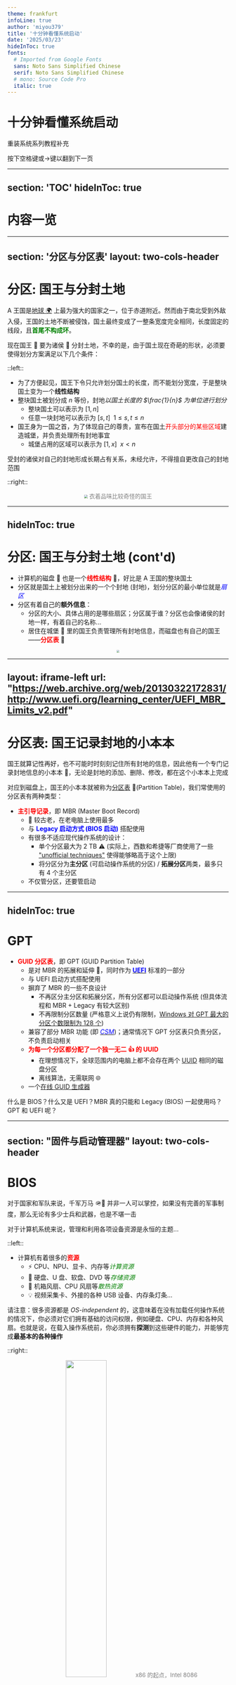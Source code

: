 ```yaml
---
theme: frankfurt
infoLine: true
author: 'miyou379'
title: '十分钟看懂系统启动'
date: '2025/03/23'
hideInToc: true
fonts:
  # Imported from Google Fonts
  sans: Noto Sans Simplified Chinese
  serif: Noto Sans Simplified Chinese
  # mono: Source Code Pro
  italic: true
---
```


# 十分钟看懂系统启动

重装系统系列教程补充

按下空格键或→键以翻到下一页

---
section: 'TOC'
hideInToc: true
---

# 内容一览

<font color=purple columns=2><Toc /></font>

---
section: '分区与分区表'
layout: two-cols-header
---

# 分区: 国王与分封土地

A 王国是<font color=blue>[地球 🌍](https://zh.wikipedia.org/wiki/%E5%9C%B0%E7%90%83)</font> 上最为强大的国家之一，位于赤道附近。然而由于南北受到外敌入侵，王国的土地不断被侵蚀，国土最终变成了一整条宽度完全相同，长度固定的线段，且<font color=green>**首尾不构成环**</font>。

现在国王 🤴 要为诸侯 👨 分封土地，不幸的是，由于国土现在奇葩的形状，必须要使得划分方案满足以下几个条件：

::left::

- 为了方便起见，国王下令只允许划分国土的长度，而不能划分宽度，于是整块国土变为一个**线性结构**
- 整块国土被划分成 $n$ 等份，封地*以国土长度的 $\frac{1}{n}$ 为单位进行划分*
  + 整块国土可以表示为 $[1, n]$
  + 任意一块封地可以表示为 $[s,t]\enspace 1\le s,t\le n$
- 国王身为一国之首，为了体现自己的尊贵，宣布在国土<font color=red>开头部分的某些区域</font>建造城堡，并负责处理所有封地事宜
  + 城堡占用的区域可以表示为 $[1, x]\enspace x<n$

受封的诸侯对自己的封地形成长期占有关系，未经允许，不得擅自更改自己的封地范围

::right::

<center>

<img src="https://s3.bmp.ovh/imgs/2025/03/25/933f710ee575cbf5.png" style="zoom:50%"/>
<font size=2 color=grey>衣着品味比较奇怪的国王</font>

</center>

---
hideInToc: true
---

# 分区: 国王与分封土地 (cont'd)

- 计算机的磁盘 💾 也是一个<font color=red><b>线性结构</b></font> 📏，好比是 A 王国的整块国土
- 分区就是国土上被划分出来的一个个封地 (封地)，划分分区的最小单位就是<font color=blue><em>扇区</em></font>
- 分区有着自己的**额外信息**：
  - 分区的大小、具体占用的是哪些扇区；分区属于谁？分区也会像诸侯的封地一样，有着自己的名称...
  - 居住在城堡 🏰 里的国王负责管理所有封地信息，而磁盘也有自己的国王——<font color=red><b>分区表</b></font> 📄

<center><img src="https://s3.bmp.ovh/imgs/2025/03/23/e39f8d3c1d7bb38a.png" style="zoom:36%"/></center>

---
layout: iframe-left
url: "https://web.archive.org/web/20130322172831/http://www.uefi.org/learning_center/UEFI_MBR_Limits_v2.pdf"
---

# 分区表: 国王记录封地的小本本

国王就算记性再好，也不可能时时刻刻记住所有封地的信息，因此他有一个专门记录封地信息的小本本 📒，无论是封地的添加、删除、修改，都在这个小本本上完成

对应到磁盘上，国王的小本本就被称为<font color=blue>[分区表](https://zh.wikipedia.org/zh-hans/%E5%88%86%E5%8C%BA%E8%A1%A8)</font>  📓(Partition Table)，我们常使用的分区表有两种类型：

- <font color=red><b>主引导记录</b></font>，即 MBR (Master Boot Record)
  + 👴 较古老，在老电脑上使用最多
  + 与 <font color=blue><b>Legacy 启动方式 (BIOS 启动)</b></font> 搭配使用
  + 有很多不适应现代操作系统的设计：
    - 单个分区最大为 2 TB ⚠️ (实际上，西数和希捷等厂商使用了一些 ["unofficial techniques"](https://askubuntu.com/a/157000/1937372) 使得能够略高于这个上限)
    - 将分区分为**主分区** (可启动操作系统的分区) / **拓展分区**两类，最多只有 4 个主分区
  + 不仅管分区，还要管启动

---
hideInToc: true
---

# GPT

- <font color=red><b>GUID 分区表</b></font>，即 GPT (GUID Partition Table)
  + 是对 MBR 的拓展和延伸 📏，同时作为 [<font color=blue><b>UEFI</b></font>](https://zh.wikipedia.org/zh-hans/%E7%B5%B1%E4%B8%80%E5%8F%AF%E5%BB%B6%E4%BC%B8%E9%9F%8C%E9%AB%94%E4%BB%8B%E9%9D%A2) 标准的一部分
  + 与 UEFI 启动方式搭配使用
  + 摒弃了 MBR 的一些不良设计
    - 不再区分主分区和拓展分区，所有分区都可以启动操作系统 (但具体流程和 MBR + Legacy 有较大区别)
    - 不再限制分区数量 (严格意义上说仍有限制，[Windows 对 GPT 最大的分区个数限制为 128 个](https://learn.microsoft.com/zh-cn/windows-hardware/manufacture/desktop/windows-and-gpt-faq?view=windows-11#gpt-----------))
  + 兼容了部分 MBR 功能 (即 [<font color=blue><em>CSM</em></font>](https://en.wikipedia.org/wiki/UEFI#CSM_booting))；通常情况下 GPT 分区表只负责分区，不负责启动相关
  + <font color=red><b>为每一个分区都分配了一个独一无二 👍 的 UUID</b></font>
    - 在理想情况下，全球范围内的电脑上都不会存在两个 [UUID](https://zh.wikipedia.org/wiki/%E5%85%A8%E5%B1%80%E5%94%AF%E4%B8%80%E6%A0%87%E8%AF%86%E7%AC%A6) 相同的磁盘分区
    - 离线算法，无需联网 🌐
  + 一个<font color=blue><a href=https://www.guidgenerator.com>在线 GUID 生成器</a></font>

<Item title="思考">
什么是 BIOS？什么又是 UEFI？MBR 真的只能和 Legacy (BIOS) 一起使用吗？GPT 和 UEFI 呢？
</Item>

---
section: "固件与启动管理器"
layout: two-cols-header
---

# BIOS

对于国家和军队来说，千军万马 🪖🐎 并非一人可以掌控，如果没有完善的军事制度，那么无论有多少士兵和武器，也是不堪一击

对于计算机系统来说，管理和利用各项设备资源是永恒的主题...

::left::

- 计算机有着很多的<font color=red><b>资源</b></font>
  + ⚡ CPU、NPU、显卡、内存等<font color=green><em>计算资源</em></font>
  + 💾 硬盘、U 盘、软盘、DVD 等<font color=green><em>存储资源</em></font>
  + 🪭 机箱风扇、CPU 风扇等<font color=green><em>散热资源</em></font>
  + 💡 视频采集卡、外接的各种 USB 设备、内存条灯条...

<Item title="提示">
请注意：很多资源都是 <em>OS-independent</em> 的，这意味着在没有加载任何操作系统的情况下，你必须对它们拥有基础的访问权限，例如硬盘、CPU、内存和各种风扇。也就是说，在载入操作系统前，你必须拥有<b>探测</b>到这些硬件的能力，并能够完成<b>最基本的各种操作</b>
</Item>

::right::

<center>

<img src="https://s3.bmp.ovh/imgs/2025/03/24/85fd767c8002f170.png" width=43%/>
<font size=2 color=grey>x86 的起点，Intel 8086</font>
<br><br>
<img src="https://pic1.zhimg.com/v2-4000bccf6d544c743129416c1728c2e6_r.jpg" width=49%/>
<font size=2 color=grey>芝奇 DDR5 幻峰戟内存条</font>

</center>

---
layout: two-cols-header
hideInToc: true
---

# BIOS (cont'd)

<font color=red><b>BIOS</b></font>，即基本输入输出系统 (Basic I/O System)，是计算机上<font color=blue>最基础</font>的硬件管理系统 📺

::left::

<center>

<img src="https://s3.bmp.ovh/imgs/2025/03/24/688abcf09618155b.jpg" width=40%>
<font size=2 color=grey>AMI BIOS 的 ROM 芯片</font>

</center>

- 位于主板上的 ROM (只读存储) 芯片上
- 开机时探测各种系统硬件：有没有独立显卡？有没有硬盘？有几个？CPU 支持什么功能？
  + 当你开机时插入 WinPE 启动盘，BIOS 也会探测到这个 "外来的" USB 设备 👾
- 硬件是检测到了，有没有故障，能不能正常用呢？——<font color=red><em>自检</em></font> 😷
  + 还记得 BIOS 设置里面的 "快速启动" 吗？如果开启这项，就会跳过硬件自检

::right::

<center>

<img src="https://s3.bmp.ovh/imgs/2025/03/24/b7fed1d959d2b8ed.jpg" width=93%/>
<font size=2 color=grey>小时候常用电脑的人应该都见过的 AMI BIOS 界面</font>
<br><font size=2 color=grey><strike>你也可以在现在学校内某些老师的办公机上看到</strike></font>

</center>

---
layout: two-cols-header
hideInToc: true
---

# BIOS (cont'd)


如果你写过 8086 汇编，你一定知道 [<font color=blue><em>中断</em></font>](https://zh.wikipedia.org/wiki/%E4%B8%AD%E6%96%B7) (Interrupt)

- 没错，MS-DOS 中的普通程序是可以直接通过 BIOS 中断调用访问硬件资源的
- 现代操作系统中的应用程序转向使用更快的 [<font color=blue>syscall</font>](https://en.wikipedia.org/wiki/System_call)，仅在操作系统启动时使用 BIOS 中断
- BIOS 还需要负责操作系统的<font color=red><b>启动</b></font>

<center>

<img src="https://s3.bmp.ovh/imgs/2025/03/24/0f5416daa95c3c62.gif" width=48%/>
<font size=2 color=grey>使用 8086 汇编实现的<a href=https://pastebin.pl/view/f4144519>爬楼梯</a>程序, 版权属于<a href="https://web.archive.org/web/20240305044016/https://it.swufe.edu.cn/szdw/zj.htm">杨彬老师</a></font>

</center>

---

# Legacy 启动 (BIOS 启动) 流程 (略)

<center>

```mermaid
graph LR
    A["加电启动"] --> B("POST 自检")
    B --> C{"初始化硬件"}
    C --> D["寻找磁盘"]
    D --> E["读取磁盘第一个扇区<br>（MBR，512 字节）"]
    E --> F{"检查 MBR 签名<br/>0x55AA？"}
    F --> |"是"| G["执行 MBR 引导代码<br/>并查找活动分区表"]
    F --> |"否"| Z["启动失败"]
    G --> H{"活动分区有效？"}
    H --> |"是"| I["加载活动分区的VBR<br/>（Volume Boot Record）"]
    H --> |"否"| Z
    I --> J["执行启动管理器<br/>（如 NTLDR/GRUB）"]
```

<font size=2 color=grey>Legacy 启动流程图</font>

</center>

当加电启动后，如果有多块硬盘，则 BIOS 程序首先按照 <font color=blue>[CMOS](https://zh.wikipedia.org/wiki/BIOS#BIOS%E4%B8%8ECMOS%E7%9A%84%E5%85%B3%E7%B3%BB)</font> 中的配置顺序依次扫描磁盘 (若未修改配置，则默认按照磁盘的物理接口次序检测)，直到遇见第一个具有 MBR 分区表的磁盘为止，读取 MBR 分区表 (磁盘的第一个扇区，大小为 512 字节)

- 还记得国王的城堡 🏰 吗？国王为了彰显自己的权威总是把城堡建在国土的前面几块地上
- MBR 签名是一个校验码 🔢，如果这一位不是约定俗成的值，则证明 MBR 分区表已经损坏，应当避免启动

<font color=red><b>活动分区</b></font>是 MBR 主分区的一种特殊状态，这个分区内有相应的操作系统启动文件，并被打上了一个特殊的 `boot` 标记 🖊 (用 Diskgenius 就能看到)，用来表示它是可以用于启动操作系统的。BIOS 从主分区中找到相应的启动管理器，并将控制权转交，继续引导

<Item title="提示">
我们对于 MBR 主分区的描述是 "可以用于操作系统"——而不一定真的会被用来启动操作系统，想要被作为启动分区，首先需要把它打上标记，变为活动分区
</Item>

---
layout: two-cols
---

# 启动管理器

<Item>
<p style="font-family: serif">不积跬步，无以至千里；不积小流，无以成江海。  ——荀子</p>
</Item>

操作系统的启动流程可还没有结束，我们只是进入了下一个启动流程：<font color=red><b>启动管理器</b></font> (Bootmanager)；其提供了一个可供用户操作的图形界面，让用户选择应该启动哪个系统 (如果有多个可选项的话) 🤔

- 常用的启动管理器：Windows Boot Manager (Windows)、GRUB2 (Linux)
  + GRUB2 也可以启动 WindowsBootMgr，从而启动 Windows
- 启动菜单中的也可能是同一个系统的不同启动配置
- 不一定非要启动启动管理器所在磁盘的系统
  + BIOS 大小受限 (位于 ROM 芯片)，实现的功能有限 ⚠️
  + 启动管理器位于磁盘上，功能可以非常复杂 🪢
- 用户选择后启动<em>操作系统引导器</em>，后面就是操作系统该干的活了

> <font color=teal>注</font>：本文不严格区分 Bootloader，启动管理器和 OS Loader

::right::

# 

<center>

<br>
<img src="https://s3.bmp.ovh/imgs/2025/03/24/626efe840cd7293c.png" width=57%>
<font color=grey>Windows Bootmgr，如果安装了多个 Windows 就会看到</font>
<img src="https://s3.bmp.ovh/imgs/2025/03/24/9d45936b84ad5e2c.png" width=57%>
<font color=grey>Debian 12 LiveCD 定制主题的 GRUB2</font>

</center>

---
layout: iframe-left
url: https://lishuhang.me/posts/2020/04/29/21-nian-qian-de-4-yue-26-ri/
---

# Legacy 启动和 BIOS 固件的弊端？

- MBR 主分区仅有 4 个，对于特殊需求的用户来说过少
  + 主分区的个数受到 MBR 分区表大小的限制 (1 个扇区)
- MBR 的 2.2 TB 分区上限成了磁盘的紧箍咒 😰
- BIOS 界面无法使用鼠标操作，界面只有蓝底白字
- Legacy 模式下系统引导文件和系统本身可以在同一个分区
  + 无法隐藏引导文件所在分区，有安全隐患 ⚠️
- BIOS 固件本身可能存在设计缺陷
  + CIH 病毒 🦠，造成全球 <font color=red>6000 万台</font>电脑中毒 ☠️
  + 第一个<font color=red><b>攻击固件</b></font>的病毒 (只能换固件芯片修复)

<Item title="提示">
CPU 在每次断电后都会复位到一个初始状态，在 x86 CPU 上，PC 指针为 <font color=blue><a href=https://www.ruanyifeng.com/blog/2015/09/0x7c00.html><code>0x7c00</code></a></font>；BIOS 固件负责将 MBR 主引导程序载入到这里——一旦固件受损，电脑就 "认不出自己是电脑" 了
</Item>

---
layout: two-cols-header
---

# UEFI: 天降救星

<center>

```mermaid
graph LR
    A["通电"] --> B["SEC阶段 (安全验证)"]
    B --> C["PEI 阶段（早期初始化）"]
    C --> D["DXE 阶段（驱动执行环境）"]
    D --> E["BDS 阶段（启动设备选择）"]
    E --> F["加载 OS Loader"]

    subgraph UEFI固件阶段
    B
    C
    D
    E
    end

    subgraph 操作系统加载阶段
    F
    end
```
<font size=2 color=grey>UEFI 启动流程</font>

</center>

::left::

UEFI 是由 Intel 和微软主导的固件规范，现由 [<font color=blue>UEFI 论坛</font>](https://uefi.org/)继续维护

- UEFI 自带安全保护机制，不会被篡改：<font color=red><b><a href=https://learn.microsoft.com/zh-cn/windows-hardware/design/device-experiences/oem-secure-boot>安全启动</a></b></font> 🔐
  + UEFI 安全启动链，从固件本身到引导操作系统全局签名验证
  + 一些 Linux 发行版默认不支持安全启动，如 <font color=blue><a href=https://archlinux.org>Arch Linux</a></font>
- 提供了图形化的固件配置界面 🎨
  + <strike>由于新功能太多，现在<a href=https://www.msi.cn/Motherboard/B450-GAMING-PRO-CARBON-AC/support>不得不丑化配置界面添加更多固件功能</a></strike>
- UEFI 也保留了对 MBR 的支持：<font color=blue><a href=https://en.wikipedia.org/wiki/UEFI#CSM_booting>CSM</a></font>；Intel 宣布不再继续支持

<Item>
GPT 中最开头的一个扇区是 <font color=blue><a href=https://en.wikipedia.org/wiki/GUID_Partition_Table#Protective_MBR_(LBA_0)>Protective MBR</a></font>——此 MBR 非彼 MBR，该扇区主要为了防止古老的固件对 GPT 进行误操作
</Item>

::right::

<center>

<img src=https://s3.bmp.ovh/imgs/2025/03/24/67d0723dea5640d2.jpg width=96%/>
<font size=2 color=grey>华硕 UEFI 固件设置界面</font>

</center>

---
layout: two-cols-header
---

# UEFI 启动流程 (略)

<center>

```mermaid
graph LR
    A["扫描所有磁盘"] --> B["寻找 ESP 分区"]
    B --> C["寻找 .efi 文件"]
    C --> D["执行启动管理器"]
    D --> E["启动管理器继续引导"]
```

</center>

前面提到 Legacy+MBR 最多只能启动 4 个系统，UEFI+GPT 又是如何解决这个问题的呢？🤔

::left::

- GPT 上所有分区均为 "主分区"，均能够启动操作系统
- 使用一个单独的 <font color=red><b>EFI</b></font> 分区 (又称 <font color=red><b>ESP</b></font>) 用来专门存放引导文件：分区表内装不下的信息单独拿个分区来装不就行了？😮
  + EFI 文件即是可执行的 Bootloader，不再需要 "活动分区"
  + <font color=red>没有 ESP 分区</font>无法启动，ESP 分区中<font color=red>没有 EFI 文件</font>也无法启动
  + 由于 UEFI 有微软的大力支持，所以 EFI 文件实际上是 PE 格式的 (即 Windows 可执行文件格式)

<Item title="思考">
能将 EFI 文件和系统本身像 Legacy 启动一样放在同一个分区吗？
</Item>

::right::

<center>

<img src=https://s3.bmp.ovh/imgs/2025/03/25/4ad4b523c8f7fa24.png width=100%/>
<font size=2 color=grey>无论是 Windows Bootmgr 还是 GRUB2 都是 PE32+ 格式</font>

</center>

---
section: 文件系统与镜像
layout: two-cols
---

# 文件系统: 数据的组织方式

常见的文件系统：

<center>

<Transform scale=80%>
<font color=navy>

| 文件系统名称 | 源自什么操作系统 |
| :-- | --: |
| <b>NTFS</b> | Windows |
| ReFS | Windows Server |
| APFS | macOS |
| <b>EXT2/3/4</b> | Linux |
| <b>FAT16/32 exFAT</b> | MS-DOS |
| JFS | AIX |
| XFS | IRIX |
| Btrfs | Linux |
| ZFS | Solaris |

</font>
</Transform>

</center>

::right::

# 

<br><br>
也许你到现在还没反应过来一个问题 😕：

- 我们刚才已经开始探讨 "<font color=red><b>文件</b></font> 📄" 的概念了
- 但是硬盘上现在除了分区不就剩下一堆 0101010？哪来的文件？

首先让我们来下个定义：什么是文件？

- 文件是一堆 010101 的组合
- 文件可以按照特定的规则进行解读 🔑
- 文件在磁盘上的存储可以是<font color=red><b>连续或者不连续的</b></font>
  + 不连续才能更好地利用空间——仍然按照某一个最小单位分配空间
  + 用<b>链表</b>记录整个文件
  + 额外的开销由谁承担？这些信息由谁记录？

终究还是<font color=red><b>文件系统</b></font> (Filesystem) 默默承担了一切 😢

---
layout: two-cols-header
hideInToc: true
---

# 文件系统: 数据的组织方式 (cont'd)

文件系统以<font color=green><b>分区</b></font>为单位建立，一个分区上无法建立多个文件系统 🚫

::left::

- 在空荡荡的分区上建立起管理 "文件" 的数据结构 📚
- 实现文件的增删查改，还要记录除文件本身的额外信息 ([<font color=blue>元数据</font>](https://www.ibm.com/think/topics/metadata))
- 家里经常断电？那还要<font color=red>防止数据丢失</font> 🚸
  + 📔 <font color=blue><a href=https://zh.wikipedia.org/zh-hans/%E6%97%A5%E5%BF%97%E6%96%87%E4%BB%B6%E7%B3%BB%E7%BB%9F>日志文件系统</a></font>：JFS、NTFS、EXT3/4
- 能不能回退到之前的某个时间点？系统崩溃了能够一键回溯？
  + 📷 <font color=blue><a href=https://zh.wikipedia.org/zh-hans/%E5%BF%AB%E7%85%A7_(%E9%9B%BB%E8%85%A6%E5%84%B2%E5%AD%98)>文件系统快照</a></font>：Btrfs、ZFS、ReFS、APFS
- 我很怕电脑数据被不法分子入侵，有没有办法进行数据加密？
  + 🔒 Windows：<font color=blue><a href=https://learn.microsoft.com/zh-cn/windows/security/operating-system-security/data-protection/bitlocker>Bitlocker</a></font>；macOS：<font color=blue><a href="https://developer.apple.com/cn/news/?id=3xpv8r2m">多层级加密</a></font>
- 只是想安心用个 U 盘，求一个所有系统兼容性最好的文件系统！
  + 🧳 FAT16/32、exFAT，三端通用
- 喜欢打游戏，能不能让磁盘读写速度更快一点？
  + 🔀 并发 I/O：XFS

<center><font color=red size=4><b>只有分区，没有文件系统，干不了任何事！</b></font></center>

::right::

<center>

<img src = 'https://s3.bmp.ovh/imgs/2025/03/25/a76b2028eb9a74d5.webp' width=42%/>
<font color=grey>FAT32，ESP 分区的唯一钦定文件系统</font>
<br><br>

</center>

---
layout: two-cols-header
---

# 镜像: 完美的数据拷贝

::left::

相信你对 DVD 光盘 💿 并不陌生，DVD 光盘存储着电影、音乐，又或者是老式的 Windows 安装包，当你将一张光盘插入 DVD 机 💽，听到 "咔嚓" 的一声，你顿感心情愉悦，并迎来悠闲的一天 🏖

- 但是，为什么插上去之后就能读取里面的文件？
- 现在的系统安装也是通过 `.iso` 文件安装的，它们有什么关联？

事实上，光盘是对磁盘数据的<font color=red><b>完整拷贝</b></font> 📄

- <font color=red>逐个扇区复制</font>，意味着所有的 01 数据都被一网打尽
- 不仅是 "文件"，在文件之下的<b>文件系统</b>也一块被拷过来了？！😧
- 除了文件系统，连 <b>MBR/GPT 分区表</b>都拷过来了？😯
  + 只要你有一个容量足够的存储设备，并从第一个扇区开始复原 (例如使用 `dd` 命令)，那么最终将会重新得到一个<font color=green>完美的数据拷贝</font> 🦋

::right::

<center>

<img src=https://s3.bmp.ovh/imgs/2025/03/25/bb1066223f7817c2.jpg width=80%/>
<font size=2 color=grey>一张已经烧录了电影的光盘</font>
<br><br>

</center>

---
layout: two-cols-header
hideInToc: true
---

# 镜像: 完美的数据拷贝 (cont'd)

::left::

如何安装一个操作系统？安装操作系统肯定不只是仅仅将文件全部拷贝过来就行 🙅‍♀️

- 不同用户的电脑配置不同，必须定制化处理 🏠
- 如果采用直接拷贝镜像的方法，用户原有的分区和数据会被<b>直接覆写掉</b> ⚠️
- 制作一个<em>中介</em>如何？
  + 中介作为<font color=green>操作系统安装器</font>，进行硬件的探测和兼容性测试
  + 提供分区和格式化工具，用户可以自行决定分区是否保留
  + 插入被烧录的 U 盘后，启动的应该是这个中介 (安装器)，而非操作系统本身
- 当然，镜像中还是需要包含操作系统本身的文件
- Windows 官方镜像中，`boot.wim` 是安装器，`install.wim` 才是 Windows 本体

::right::

- Linux 一般会提供 LiveCD，使用内存盘进行系统的安装和体验
  + LiveCD 除使用内存盘以外，功能和完整系统相同 👍
  + 重启后回到初始状态 (每次重启都从镜像中重新加载)
- 安装器不仅会在指定的分区安装系统本身，对于 UEFI 固件的设备，还会自动地向 ESP 分区中写入 EFI 文件 ⚙

<center>

<img src=https://s3.bmp.ovh/imgs/2025/03/25/eecdc298cd9f6a31.png width=96%/>
<font size=2 color=grey>Ubuntu 23.04 LiveCD</font>
<br><br>

</center>

---

# 进入系统！

已经有了前面的固件、分区表、基本设备驱动、文件系统的铺垫，现在终于可以进入<em>操作系统</em>了，我们的启动过程也就告一段落

对于启动管理器后的 OS Loader 部分，以及设备驱动等，因本文为入门性质，故不做介绍。不妨看一段视频，顺便回顾刚才的内容吧

<center>

<Youtube id="u2Juz5sQyYQ" height=300 width=700 />

</center>

---

# 其他资源

本文为面向初学者的入门引导，有关于 UEFI、文件系统、系统启动流程的更多信息并没有在文中提到。UEFI 固件是现在的主流固件，且 CSM 启动已经被越来越多的厂商抛弃。从 Windows10 开始，Windows 系统安装强制使用 UEFI+GPT 启动方式，并不再支持非 UEFI 固件。UEFI 在安全性，可拓展性方面都明显强于传统 BIOS 固件，有兴趣的读者可以自行了解。下面给出一些文章和项目链接以供参考

本教程采用 [Slidev](https://sli.dev/) 制作，作者 miyou379，完成于 2025 年 3 月 25 日。

[Bootkit: Definition, Prevention, and Removal](https://www.crowdstrike.com/en-us/cybersecurity-101/malware/bootkits/)，Bootkit 泛指在操作系统启动前进行的攻击

[Arch boot process](https://wiki.archlinux.org/title/Arch_boot_process)，Arch Linux 启动流程详解

[U-boot](https://www.u-boot.org/)，嵌入式系统的 Bootloader

[Coreboot](https://coreboot.org/)，更加快速的开源固件

[Ventoy](https://www.ventoy.net/)，模拟光驱以实现多镜像无烧录启动

[EFI boot stub](https://wiki.archlinux.org/title/EFI_boot_stub)，将系统内核变为可启动的 EFI 文件

更多内容请参见义修队总群群文件内 `YXD_2024zzh.pdf`
